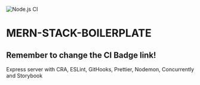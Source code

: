 ![Node.js CI](https://github.com/slawoe/basic-fs-dev-env-template/workflows/Node.js%20CI/badge.svg)

# MERN-STACK-BOILERPLATE

## Remember to change the CI Badge link!

Express server with CRA, ESLint, GitHooks, Prettier, Nodemon, Concurrently and Storybook
